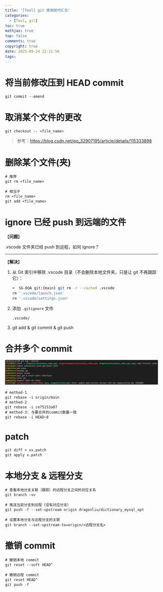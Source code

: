 ```yaml
---
title: '[Tool] git 使用技巧汇总'
categories:
  - [Tool, git]
toc: true
mathjax: true
top: false
comments: true
copyright: true
date: 2025-09-24 22:21:50
tags:
---
```


# 将当前修改压到 HEAD commit

```shell
git commit --amend
```

# 取消某个文件的更改

```shell
git checkout -- <file_name>
```

> 参考：https://blog.csdn.net/qq_32907195/article/details/115333898

# 删除某个文件(夹)

```shell
# 推荐
git rm <file_name>

# 相当于
rm <file_name>
git add <file_name>
```

# ignore 已经 push 到远端的文件
【**问题**】

.vscode 文件夹已经 push 到远程，如何 ignore？

***

【**解决**】

1. 从 Git 索引中移除 .vscode 目录（不会删除本地文件夹，只是让 git 不再跟踪它）：
   
    ```bash
    ➜  SG-DQA git:(main) git rm -r --cached .vscode
    rm '.vscode/launch.json'
    rm '.vscode/settings.json'
    ```
2. 添加 `.gitignore` 文件
   
    ```bash
    .vscode/
    ```
3. git add & git commit & git push

# 合并多个 commit

![](https://raw.githubusercontent.com/Dragonliu2018/hexo-images-bed/main/2025/Snipaste_2025-09-24_23-13-21.png)

```shell
# method-1
git rebase -i origin/main
# method-2
git rebase -i ce75153a87
# method-3: 与要合并的commit数量一致
git rebase -i HEAD~8
```

# patch

```shell
git diff > xx.patch
git apply x.patch
```

# 本地分支 & 远程分支

```shell
# 查看本地分支关联（跟踪）的远程分支之间的对应关系
git branch -vv

# 推送当前分支到远程（没有对应分支）
git push -f --set-upstream origin dragonliu/dictionary_mysql_opt

# 设置本地分支与远程分支的关联
git branch --set-upstream-to=origin/<远程分支名>

```

# 撤销 commit

```shell
# 撤销本地 commit
git reset --soft HEAD^

# 撤销远程 commit
git reset HEAD^
git push -f
```



